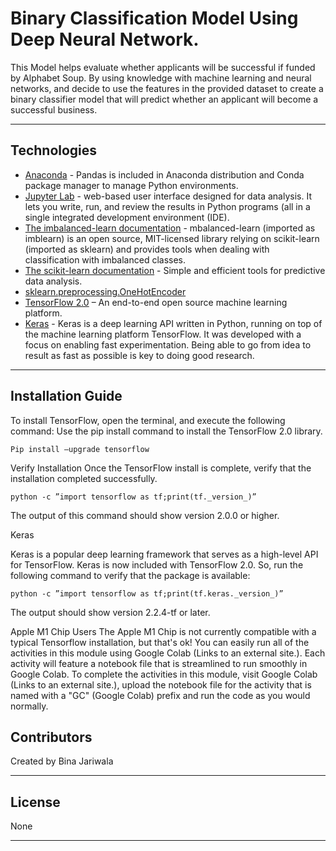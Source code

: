 # Binary Classification Model Using Deep Neural Network.
This Model helps evaluate whether applicants will be successful if funded by Alphabet Soup.
By using knowledge with machine learning and neural networks, and decide to use the features in the provided dataset to create a binary classifier model that will predict whether an applicant will become a successful business.

---
## Technologies

- [Anaconda](https://www.anaconda.com/products/individual) - Pandas is included in Anaconda distribution and Conda package manager to manage Python environments.
- [Jupyter Lab](https://jupyter.org/) - web-based user interface designed for data analysis. It lets you write, run, and review the results in Python programs (all in a single integrated development environment (IDE).
- [The imbalanced-learn documentation](https://imbalanced-learn.org/stable) - mbalanced-learn (imported as imblearn) is an open source, MIT-licensed library relying on scikit-learn (imported as sklearn) and provides tools when dealing with classification with imbalanced classes.
 - [The scikit-learn documentation](https://scikit-learn.org/stable) - Simple and efficient tools for predictive data analysis.
 - [sklearn.preprocessing.OneHotEncoder]( https://scikit-learn.org/stable/modules/generated/sklearn.preprocessing.OneHotEncoder.html)
 - [TensorFlow 2.0]( https://www.tensorflow.org) – An end-to-end open source machine learning platform.
 - [Keras]( https://keras.io/about) - Keras is a deep learning API written in Python, running on top of the machine learning platform TensorFlow. It was developed with a focus on enabling fast experimentation. Being able to go from idea to result as fast as possible is key to doing good research.

---
## Installation Guide

To install TensorFlow, open the terminal, and execute the following command:
Use the pip install command to install the TensorFlow 2.0 library.
```
Pip install –upgrade tensorflow
```
Verify Installation
Once the TensorFlow install is complete, verify that the installation completed successfully.
```
python -c ”import tensorflow as tf;print(tf._version_)”
```
The output of this command should show version 2.0.0 or higher.

Keras

Keras is a popular deep learning framework that serves as a high-level API for TensorFlow. Keras is now included with TensorFlow 2.0. So, run the following command to verify that the package is available:
```
python -c ”import tensorflow as tf;print(tf.keras._version_)”
```
The output should show version 2.2.4-tf or later.

Apple M1 Chip Users
The Apple M1 Chip is not currently compatible with a typical Tensorflow installation, but that's ok! You can easily run all of the activities in this module using Google Colab (Links to an external site.). Each activity will feature a notebook file that is streamlined to run smoothly in Google Colab. To complete the activities in this module, visit Google Colab (Links to an external site.), upload the notebook file for the activity that is named with a "GC" (Google Colab) prefix and run the code as you would normally.


## Contributors

Created by Bina Jariwala

---

## License

None

---

